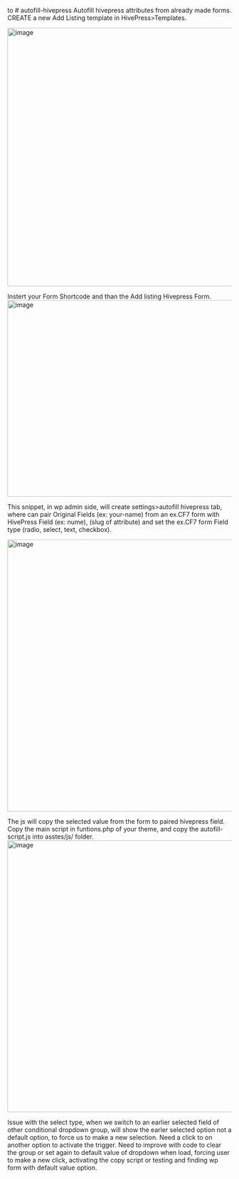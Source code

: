 to # autofill-hivepress
Autofill hivepress attributes from already made forms.
CREATE a new Add Listing template in HivePress>Templates.

<img width="1264" height="581" alt="image" src="https://github.com/user-attachments/assets/3c2cd6c5-3a51-45af-a750-b9c4899116cc" />

Instert your Form Shortcode and than the Add listing Hivepress Form.
<img width="1265" height="442" alt="image" src="https://github.com/user-attachments/assets/220ab858-81db-4fb5-b4e9-cabd625648ce" />

This snippet, in wp admin side, will create settings>autofill hivepress tab, where can pair
Original Fields (ex: your-name) from an ex.CF7 form with HivePress Field (ex: nume), (slug of attribute)
and set the ex.CF7 form Field type (radio, select, text, checkbox).

<img width="1066" height="611" alt="image" src="https://github.com/user-attachments/assets/8f66cf8f-2bc4-48cd-96bc-88682230dd55" />


The js will copy the selected value from the form to paired hivepress field. 
Copy the main script in funtions.php of your theme, and copy the autofill-script.js into asstes/js/ folder.
<img width="1259" height="611" alt="image" src="https://github.com/user-attachments/assets/4ad9acb1-e1ab-4d8b-a9a5-66268752e747" />

Issue with the select type, when we switch to an earlier selected field of other conditional dropdown group,
will show the earler selected option not a default option, to force us to make a new selection. Need a click 
to on another option to activate the trigger. Need to improve with code to clear the group or set again to default value of dropdown when load,
forcing user to make a new click, activating the copy script or testing and finding wp form with default value option.




